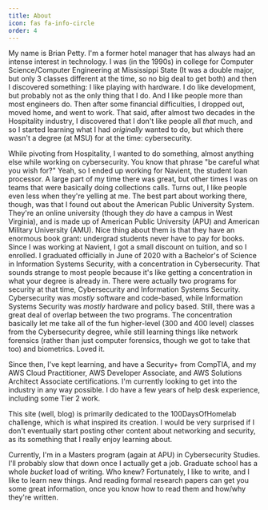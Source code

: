 ```yaml
---
title: About
icon: fas fa-info-circle
order: 4
---
```


My name is Brian Petty. I'm a former hotel manager that has always had an intense interest in technology. I was (in the 1990s) in college for Computer Science/Computer Engineering at Mississippi State (It was a double major, but only 3 classes different at the time, so no big deal to get both) and then I discovered something: I like playing with hardware. I do like development, but probably not as the only thing that I do. And I like people more than most engineers do. Then after some financial difficulties, I dropped out, moved home, and went to work. That said, after almost two decades in the Hospitality industry, I discovered that I don't like people all _that_ much, and so I started learning what I had *originally* wanted to do, but which there wasn't a degree (at MSU) for at the time: cybersecurity.

While pivoting from Hospitality, I wanted to do something, almost anything else while working on cybersecurity. You know that phrase "be careful what you wish for?" Yeah, so I ended up working for Navient, the student loan processor. A large part of my time there was great, but other times I was on teams that were basically doing collections calls. Turns out, I like people even less when they're yelling at me. The best part about working there, though, was that I found out about the American Public University System. They're an online university (though they _do_ have a campus in West Virginia), and is made up of American Public University (APU) and American Military University (AMU). Nice thing about them is that they have an enormous book grant: undergrad students never have to pay for books. Since I was working at Navient, I got a small discount on tuition, and so I enrolled. I graduated officially in June of 2020 with a Bachelor's of Science in Information Systems Security, with a concentration in Cybersecurity. That sounds strange to most people because it's like getting a concentration in what your degree is already in. There were actually two programs for security at that time, Cybersecurity and Information Systems Security. Cybersecurity was _mostly_ software and code-based, while Information Systems Security was _mostly_ hardware and policy based. Still, there was a great deal of overlap between the two programs. The concentration basically let me take all of the fun higher-level (300 and 400 level) classes from the Cybersecurity degree, while still learning things like network forensics (rather than just computer forensics, though we got to take that too) and biometrics. Loved it.

Since then, I've kept learning, and have a Security+ from CompTIA, and my AWS Cloud Practitioner, AWS Developer Associate, and AWS Solutions Architect Associate certifications. I'm currently looking to get into the industry in any way possible. I do have a few years of help desk experience, including some Tier 2 work.

This site (well, blog) is primarily dedicated to the 100DaysOfHomelab challenge, which is what inspired its creation. I would be very surprised if I don't eventually start posting other content about networking and security, as its something that I really enjoy learning about.

Currently, I'm in a Masters program (again at APU) in Cybersecurity Studies. I'll probably slow that down once I actually get a job. Graduate school has a whole *bucket* load of writing. Who knew? Fortunately, I like to write, and I like to learn new things. And reading formal research papers can get you some great information, once you know how to read them and how/why they're written.